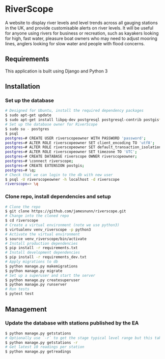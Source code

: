 # RiverScope

A website to display river levels and level trends across all gauging stations in the UK, and provide customisable alerts on river levels. It will be useful for anyone using rivers for business or recreation, such as kayakers looking for high, fast water, pleasure boat owners who may need to adjust mooring lines, anglers looking for slow water and people with flood concerns.

## Requirements

This application is built using Django and Python 3

## Installation
### Set up the database
```bash
# Designed for Ubuntu, install the required dependency packages
$ sudo apt-get update
$ sudo apt-get install libpq-dev postgresql postgresql-contrib postgis*
# Set up the database owner for RiverScope
$ sudo su - postgres
$ psql
postgres=# CREATE USER riverscopeowner WITH PASSWORD 'password';
postgres=# ALTER ROLE riverscopeowner SET client_encoding TO 'utf8';
postgres=# ALTER ROLE riverscopeowner SET default_transaction_isolation TO 'read committed';
postgres=# ALTER ROLE riverscopeowner SET timezone TO 'UTC';
postgres=# CREATE DATABASE riverscope OWNER riverscopeowner;
postgres=# \connect riverscope;
postgres=# CREATE EXTENSION postgis;
postgres=# \q;
# Check that we can login to the db with new user
$ psql -U riverscopeowner -h localhost -d riverscope
riverscope=> \q
```

### Clone repo, install dependencies and setup
```bash
# Clone the repo
$ git clone https://github.com/jamesnunn/riverscope.git
# Change into the cloned repo
$ cd riverscope
# Create a virtual environment (note we use python3)
$ virtualenv venv_riverscope -p python3
# Activate the virtual environment
$ source venv_riverscope/bin/activate
# Install production dependencies
$ pip install -r requirements.txt
# Install development dependencies
$ pip install -r requirements_dev.txt
# Apply migrations to db
$ python manage.py makemigrations
$ python manage.py migrate
# Set up a superuser and start the server
$ python manage.py createsuperuser
$ python manage.py runserver
# Run tests
$ pytest test
```

## Management
### Update the database with stations published by the EA

```bash
$ python manage.py getstations
# Optionally use `-r` to get the stage typical level range but this takes minutes to run
$ python manage.py getstations -r
# Get latest 10 readings per station
$ python manage.py getreadings
```

